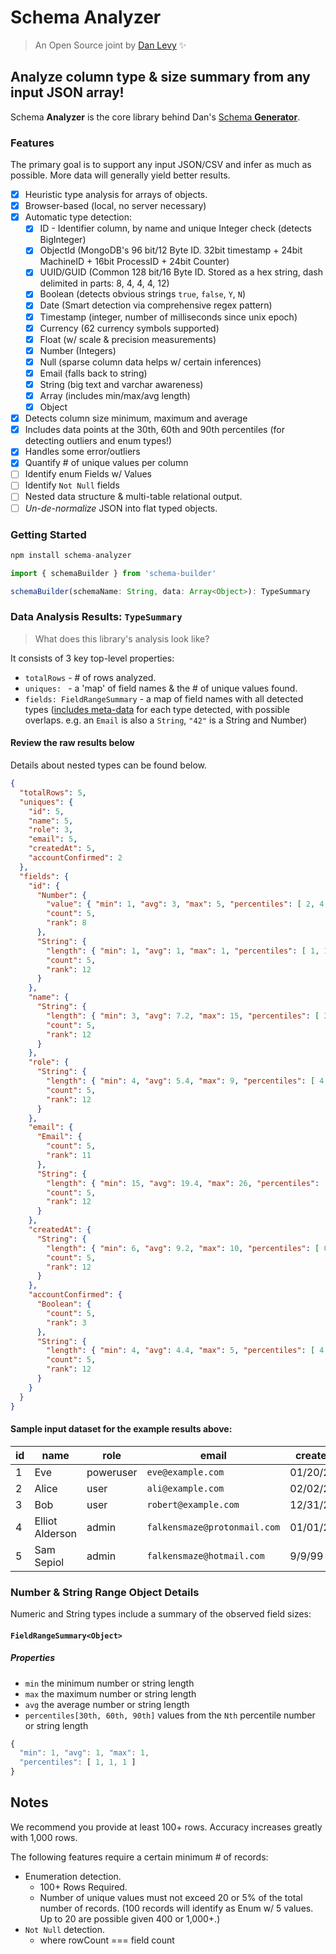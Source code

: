 # Schema Analyzer

> An Open Source joint by [Dan Levy](https://danlevy.net/) ✨

## Analyze column type & size summary from any input JSON array!

Schema **Analyzer** is the core library behind Dan's [Schema **Generator**](https://github.com/justsml/schema-generator).

### Features

The primary goal is to support any input JSON/CSV and infer as much as possible. More data will generally yield better results.

- [x] Heuristic type analysis for arrays of objects.
- [x] Browser-based (local, no server necessary)
- [x] Automatic type detection:
    - [x] ID - Identifier column, by name and unique Integer check (detects BigInteger)
    - [x] ObjectId (MongoDB's 96 bit/12 Byte ID. 32bit timestamp + 24bit MachineID + 16bit ProcessID + 24bit Counter)
    - [x] UUID/GUID (Common 128 bit/16 Byte ID. Stored as a hex string, dash delimited in parts: 8, 4, 4, 4, 12)
    - [x] Boolean (detects obvious strings `true`, `false`, `Y`, `N`)
    - [x] Date (Smart detection via comprehensive regex pattern)
    - [x] Timestamp (integer, number of milliseconds since unix epoch)
    - [x] Currency (62 currency symbols supported)
    - [x] Float (w/ scale & precision measurements)
    - [x] Number (Integers)
    - [x] Null (sparse column data helps w/ certain inferences)
    - [x] Email (falls back to string)
    - [x] String (big text and varchar awareness)
    - [x] Array (includes min/max/avg length)
    - [x] Object
- [x] Detects column size minimum, maximum and average
- [x] Includes data points at the 30th, 60th and 90th percentiles (for detecting outliers and enum types!)
- [x] Handles some error/outliers
- [x] Quantify # of unique values per column
- [ ] Identify enum Fields w/ Values
- [ ] Identify `Not Null` fields
- [ ] Nested data structure & multi-table relational output.
- [ ] _Un-de-normalize_ JSON into flat typed objects.

### Getting Started

```js
npm install schema-analyzer
```

```js
import { schemaBuilder } from 'schema-builder'

schemaBuilder(schemaName: String, data: Array<Object>): TypeSummary
```

### Data Analysis Results: `TypeSummary`

> What does this library's analysis look like?

It consists of 3 key top-level properties:

- `totalRows` - # of rows analyzed.
- `uniques: ` - a 'map' of field names & the # of unique values found.
- `fields: FieldRangeSummary` - a map of field names with all detected types ([includes meta-data](#fieldrangesummary) for each type detected, with possible overlaps. e.g. an `Email` is also a `String`, `"42"` is a String and Number)

#### Review the raw results below

Details about nested types can be found below.

```json
{
  "totalRows": 5,
  "uniques": {
    "id": 5,
    "name": 5,
    "role": 3,
    "email": 5,
    "createdAt": 5,
    "accountConfirmed": 2
  },
  "fields": {
    "id": {
      "Number": {
        "value": { "min": 1, "avg": 3, "max": 5, "percentiles": [ 2, 4, 5 ] },
        "count": 5,
        "rank": 8
      },
      "String": {
        "length": { "min": 1, "avg": 1, "max": 1, "percentiles": [ 1, 1, 1 ] },
        "count": 5,
        "rank": 12
      }
    },
    "name": {
      "String": {
        "length": { "min": 3, "avg": 7.2, "max": 15, "percentiles": [ 3, 10, 15 ] },
        "count": 5,
        "rank": 12
      }
    },
    "role": {
      "String": {
        "length": { "min": 4, "avg": 5.4, "max": 9, "percentiles": [ 4, 5, 9 ] },
        "count": 5,
        "rank": 12
      }
    },
    "email": {
      "Email": {
        "count": 5,
        "rank": 11
      },
      "String": {
        "length": { "min": 15, "avg": 19.4, "max": 26, "percentiles": [ 5, 3, 6 ] },
        "count": 5,
        "rank": 12
      }
    },
    "createdAt": {
      "String": {
        "length": { "min": 6, "avg": 9.2, "max": 10, "percentiles": [ 0, 0, 0 ] },
        "count": 5,
        "rank": 12
      }
    },
    "accountConfirmed": {
      "Boolean": {
        "count": 5,
        "rank": 3
      },
      "String": {
        "length": { "min": 4, "avg": 4.4, "max": 5, "percentiles": [ 4, 5, 5 ] },
        "count": 5,
        "rank": 12
      }
    }
  }
}
```

#### Sample input dataset for the example results above:

| id | name            | role      | email                        | createdAt  | accountConfirmed |
|----|-----------------|-----------|------------------------------|------------|------------------|
| 1  | Eve             | poweruser | `eve@example.com`            | 01/20/2020 | false            |
| 2  | Alice           | user      | `ali@example.com`            | 02/02/2020 | true             |
| 3  | Bob             | user      | `robert@example.com`         | 12/31/2019 | true             |
| 4  | Elliot Alderson | admin     | `falkensmaze@protonmail.com` | 01/01/2001 | false            |
| 5  | Sam Sepiol      | admin     | `falkensmaze@hotmail.com`    | 9/9/99     | true             |

### Number & String Range Object Details

Numeric and String types include a summary of the observed field sizes:

#### `FieldRangeSummary<Object>`

##### Properties

- `min` the minimum number or string length
- `max` the maximum number or string length
- `avg` the average number or string length
- `percentiles[30th, 60th, 90th]` values from the `Nth` percentile number or string length

```js
{
  "min": 1, "avg": 1, "max": 1,
  "percentiles": [ 1, 1, 1 ]
}
```

## Notes

We recommend you provide at least 100+ rows. Accuracy increases greatly with 1,000 rows.

The following features require a certain minimum # of records:

- Enumeration detection.
  - 100+ Rows Required.
  - Number of unique values must not exceed 20 or 5% of the total number of records. (100 records will identify as Enum w/ 5 values. Up to 20 are possible given 400 or 1,000+.)
- `Not Null` detection.
  - where rowCount === field count

